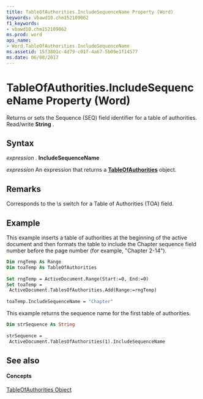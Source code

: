 ```yaml
---
title: TableOfAuthorities.IncludeSequenceName Property (Word)
keywords: vbawd10.chm152109062
f1_keywords:
- vbawd10.chm152109062
ms.prod: word
api_name:
- Word.TableOfAuthorities.IncludeSequenceName
ms.assetid: 15f3801c-4d79-c01f-4a67-5b09e1f14577
ms.date: 06/08/2017
---
```



# TableOfAuthorities.IncludeSequenceName Property (Word)

Returns or sets the Sequence (SEQ) field identifier for a table of authorities. Read/write  **String** .


## Syntax

 _expression_ . **IncludeSequenceName**

 _expression_ An expression that returns a **[TableOfAuthorities](tableofauthorities-object-word.md)** object.


## Remarks

Corresponds to the \s switch for a Table of Authorities (TOA) field.


## Example

This example inserts a table of authorities at the beginning of the active document and then formats the table to include the Chapter sequence field number before the page number (for example, "Chapter 2-14").


```vb
Dim rngTemp As Range 
Dim toaTemp As TableOfAuthorities 
 
Set rngTemp = ActiveDocument.Range(Start:=0, End:=0) 
Set toaTemp = _ 
 ActiveDocument.TablesOfAuthorities.Add(Range:=rngTemp) 
 
toaTemp.IncludeSequenceName = "Chapter"
```

This example returns the sequence name for the first table of authorities.




```vb
Dim strSequence As String 
 
strSequence = _ 
 ActiveDocument.TablesOfAuthorities(1).IncludeSequenceName
```


## See also


#### Concepts


[TableOfAuthorities Object](tableofauthorities-object-word.md)

